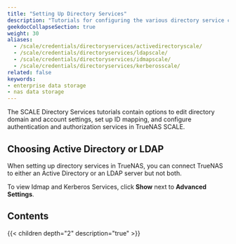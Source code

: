 ```yaml
---
title: "Setting Up Directory Services"
description: "Tutorials for configuring the various directory service credentials."
geekdocCollapseSection: true
weight: 30
aliases:
  - /scale/credentials/directoryservices/activedirectoryscale/
  - /scale/credentials/directoryservices/ldapscale/
  - /scale/credentials/directoryservices/idmapscale/
  - /scale/credentials/directoryservices/kerberosscale/
related: false
keywords:
- enterprise data storage
- nas data storage 
---
```


The SCALE Directory Services tutorials contain options to edit directory domain and account settings, set up ID mapping, and configure authentication and authorization services in TrueNAS SCALE.

## Choosing Active Directory or LDAP

When setting up directory services in TrueNAS, you can connect TrueNAS to either an Active Directory or an LDAP server but not both.

To view Idmap and Kerberos Services, click **Show** next to **Advanced Settings**.

## Contents

{{< children depth="2" description="true" >}}
